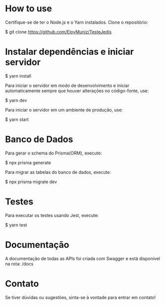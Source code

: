 # How to use

Certifique-se de ter o Node.js e o Yarn instalados. Clone o repositório:

$ git clone https://github.com/EloyMuniz/TesteJedis

# Instalar dependências e iniciar servidor

$ yarn install

Para iniciar o servidor em modo de desenvolvimento e iniciar automaticamente sempre que houver alterações no código-fonte, use:

$ yarn dev

Para iniciar o servidor em um ambiente de produção, use:

$ yarn start

# Banco de Dados

Para gerar o schema do Prisma(ORM), execute:

$ npx prisma generate

Para migrar as tabelas do banco de dados, execute:

$ npx prisma migrate dev

# Testes

Para executar os testes usando Jest, execute:

$ yarn test

# Documentação

A documentação de todas as APIs foi criada com Swagger e está disponível na rota: /docs

# Contato

Se tiver dúvidas ou sugestões, sinta-se à vontade para entrar em contato!
